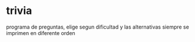 # trivia

programa de preguntas, elige segun dificultad y las alternativas siempre se imprimen en diferente orden
